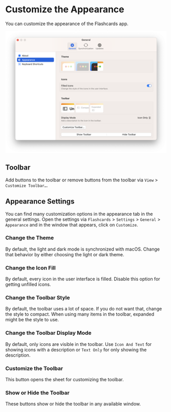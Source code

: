 # Customize the Appearance

You can customize the appearance of the Flashcards app.

![Appearance Settings][image-1]

## Toolbar

Add buttons to the toolbar or remove buttons from the toolbar via `View` \> `Customize Toolbar…`.

## Appearance Settings

You can find many customization options in the appearance tab in the general settings. Open the settings via `Flashcards` \> `Settings` \> `General` \> `Appearance` and in the window that appears, click on `Customize`.

### Change the Theme

By default, the light and dark mode is synchronized with macOS. Change that behavior by either choosing the light or dark theme.

### Change the Icon Fill

By default, every icon in the user interface is filled. Disable this option for getting unfilled icons.

### Change the Toolbar Style

By default, the toolbar uses a lot of space. If you do not want that, change the style to compact. When using many items in the toolbar, expanded might be the style to use.


### Change the Toolbar Display Mode

By default, only icons are visible in the toolbar. Use `Icon And Text` for showing icons with a description or `Text Only` for only showing the description.

### Customize the Toolbar

This button opens the sheet for customizing the toolbar.

### Show or Hide the Toolbar

These buttons show or hide the toolbar in any available window.

[image-1]:	../../Icons/Appearance.png
